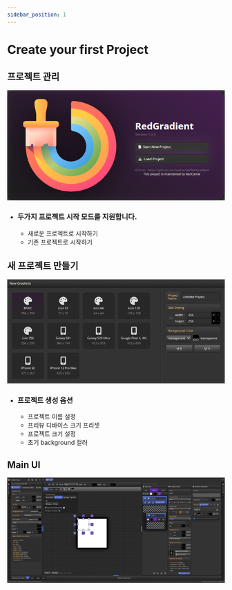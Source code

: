 ```yaml
---
sidebar_position: 1
---
```


# Create your first Project

## 프로젝트 관리
  ![Create Project](./img/createProject.png)
  - ### 두가지 프로젝트 시작 모드를 지원합니다. 
    - 새로운 프로젝트로 시작하기
    - 기존 프로젝트로 시작하기 


## 새 프로젝트 만들기
   ![New Document](./img/newDocument.png)
 
   - ### 프로젝트 생성 옵션
     - 프로젝트 이름 설정
     - 프리뷰 디바이스 크기 프리셋
     - 프로젝트 크기 설정
     - 초기 background 컬러
     

## Main UI
  ![Main UI](./img/mainUI.png)
